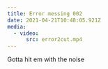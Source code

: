 ```yaml
---
title: Error messing 002
date: 2021-04-21T10:48:05.921Z
media:
  - video:
      src: error2cut.mp4
---
```

Gotta hit em with the noise